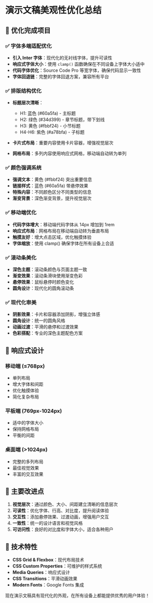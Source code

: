 # 演示文稿美观性优化总结

## 🎨 优化完成项目

### ✅ 字体多端适配优化
- **引入 Inter 字体**：现代化的无衬线字体，提升可读性
- **响应式字体大小**：使用 `clamp()` 函数确保在不同设备上字体大小适中
- **代码字体优化**：Source Code Pro 等宽字体，确保代码显示一致性
- **字体回退链**：完整的字体回退方案，兼容所有平台

### ✅ 排版结构优化
- **标题层次清晰**：
  - H1: 蓝色 (#60a5fa) - 主标题
  - H2: 绿色 (#34d399) - 章节标题，带下划线
  - H3: 黄色 (#fbbf24) - 小节标题
  - H4-H6: 紫色 (#a78bfa) - 子标题

- **卡片式布局**：重要内容使用卡片容器，增强视觉层次
- **网格布局**：多列内容使用响应式网格，移动端自动转为单列

### ✅ 颜色强调系统
- **强调文本**：黄色 (#fbbf24) 突出重要信息
- **链接样式**：蓝色 (#60a5fa) 带悬停效果
- **特殊内容**：不同颜色区分不同类型的信息
- **渐变背景**：深色渐变背景，提升视觉层次

### ✅ 移动端优化
- **代码字体增大**：移动端代码字体从 14px 增加到 1rem
- **响应式布局**：网格布局在移动端自动转为垂直布局
- **触摸友好**：增大点击区域，优化触摸体验
- **字体缩放**：使用 clamp() 确保字体在所有设备上合适

### ✅ 滚动条美化
- **深色主题**：滚动条颜色与页面主题一致
- **渐变效果**：滚动条滑块使用渐变色彩
- **悬停效果**：鼠标悬停时颜色变化
- **圆角设计**：现代化的圆角滚动条

### ✅ 现代化审美
- **阴影效果**：卡片和容器添加阴影，增强立体感
- **圆角设计**：统一的圆角风格
- **动画过渡**：平滑的悬停和过渡效果
- **色彩搭配**：专业的深色主题配色方案

## 📱 响应式设计

### 移动端 (≤768px)
- 单列布局
- 增大字体和间距
- 优化触摸体验
- 简化复杂布局

### 平板端 (769px-1024px)
- 适中的字体大小
- 保持网格布局
- 平衡的间距

### 桌面端 (>1024px)
- 完整的多列布局
- 最佳视觉效果
- 丰富的交互效果

## 🎯 主要改进点

1. **视觉层次**：通过颜色、大小、间距建立清晰的信息层次
2. **可读性**：优化字体、行高、对比度，提升阅读体验
3. **交互性**：添加悬停效果、过渡动画，增强用户交互
4. **一致性**：统一的设计语言和视觉风格
5. **可访问性**：良好的对比度和字体大小，适合各种用户

## 🚀 技术特性

- **CSS Grid & Flexbox**：现代布局技术
- **CSS Custom Properties**：可维护的样式系统
- **Media Queries**：响应式设计
- **CSS Transitions**：平滑动画效果
- **Modern Fonts**：Google Fonts 集成

现在演示文稿具有现代化的外观，在所有设备上都能提供优秀的用户体验！
